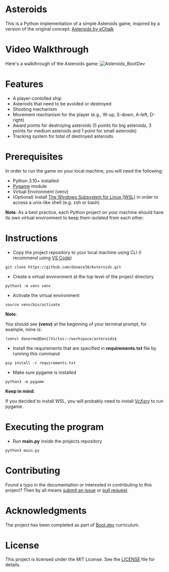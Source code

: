 # Asteroids
This is a Python implementation of a simple Asteroids game, inspired by a version of the original concept: [Asteroids by eChalk](https://www.echalk.co.uk/amusements/Games/asteroidsClassic/ateroids.html)

# Video Walkthrough
Here's a walkthrough of the Asteroids game:
![Asteroids_BootDev](https://github.com/user-attachments/assets/b3cc89fc-cb27-4ce8-aeb7-df49395d4f80)

# Features 
* A player-contolled ship
* Asteroids that need to be avoided or destroyed
* Shooting mechanism
* Movement mechanism for the player (e.g., W-up, S-down, A-left, D-right)
* Award points for destroying asteroids (5 points for big asteroids, 3 points for medium asteroids and 1 point for small asteroids)
* Tracking system for total of destroyed asteroids

# Prerequisites

In order to run the game on your local machine, you will need the following:

* Python 3.10+ installed
* [Pygame](https://www.pygame.org/news) module
* Virtual Environment (venv)
* (Optional) Install [The Windows Subsystem for Linux (WSL)](https://learn.microsoft.com/en-us/windows/wsl/install) in order to access a unix-like shell (e.g. zsh or bash)

**Note**: As a best practice, each Python project on your machine should have its own virtual environment to keep them isolated from each other.

# Instructions

* Copy the project repository to your local machine using CLI (I recommend using [VS Code](https://code.visualstudio.com/))
```
git clone https://github.com/danace38/Asteroids.git
```
* Create a virtual environment at the top level of the project directory
```
python3 -m venv venv
```
* Activate the virtual environment
```
source venv/bin/activate
```
**Note**:

You should see **(venv)** at the beginning of your terminal prompt, for example, mine is:
```
(venv) danermo@DanilVictus:~/workspace/asteroids$
```

* Install the requirements that are specified in **requirements.txt** file by running this command
```
pip install -r requirements.txt
```
* Make sure pygame is installed
```
python3 -m pygame
```
**Keep in mind:**

If you decided to install WSL, you will probably need to install [VcXsrv](https://vcxsrv.com/) to run pygame.

# Executing the program
* Run **main.py** inside the projects repository
```
python3 main.py
```
# Contributing
Found a typo in the documentation or interested in contributing to this project? Then by all means [submit an issue](https://github.com/danace38/Asteroids/issues) or [pull request](https://help.github.com/articles/using-pull-requests/). 

# Acknowledgments

The project has been completed as part of [Boot.dev](https://boot.dev)
curriculum.

# License
 This project is licensed under the MIT License. See the [LICENSE](LICENSE) file for details.
 